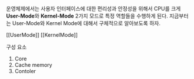 ---
---

운영체제에서는 사용자 인터페이스에 대한 편리성과 안정성을 위해서 CPU를 크게 **User-Mode**와 **Kernel-Mode** 2가지 모드로 특정 역할들을 수행하게 된다. 지금부터는 User-Mode와 Kernel Mode에 대해서 구체적으로 알아보도록 하자.
 
 [[UserMode]]
 [[KernelMode]]


구성 요소 
1. Core
2. Cache memory
3. Contoler
